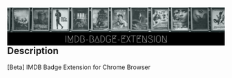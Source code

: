 <img align="left" alt="redeveight | Hover" src="https://github.com/redeveight/IMDb-Badge-Extension/blob/master/resources/images/logo.png" />

## Description
[Beta] IMDB Badge Extension for Chrome Browser
